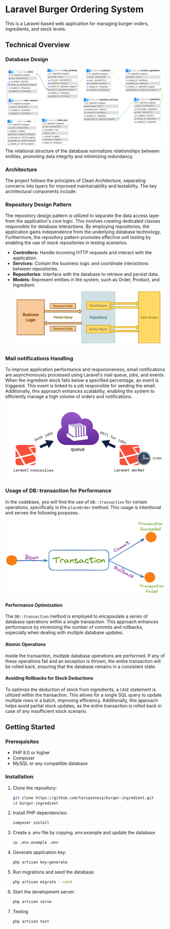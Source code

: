 # Laravel Burger Ordering System

This is a Laravel-based web application for managing burger orders, ingredients, and stock levels.


## Technical Overview

### Database Design 
![Database Diagram](images/db-design.png)
The relational structure of the database normalizes relationships between entities, promoting data integrity and minimizing redundancy.

### Architecture

The project follows the principles of Clean Architecture, separating concerns into layers for improved maintainability and testability. The key architectural components include:


### Repository Design Pattern

The repository design pattern is utilized to separate the data access layer from the application's core logic. This involves creating dedicated classes responsible for database interactions. By employing repositories, the application gains independence from the underlying database technology, Furthermore, the repository pattern promotes effective unit testing by enabling the use of mock repositories in testing scenarios.

- **Controllers:** Handle incoming HTTP requests and interact with the application.
- **Services:** Contain the business logic and coordinate interactions between repositories.
- **Repositories:** Interface with the database to retrieve and persist data.
- **Models:** Represent entities in the system, such as Order, Product, and Ingredient.
![Repository Pattern](images/repositorypattern.png)


### Mail notifications Handling

To improve application performance and responsiveness, email notifications are asynchronously processed using Laravel's mail queue, jobs, and events. When the ingredient stock falls below a specified percentage, an event is triggered. This event is linked to a job responsible for sending the email. Additionally, this approach enhances scalability, enabling the system to efficiently manage a high volume of orders and notifications.
![Queue and Jobs](images/laravel-queues-how-it-works.png)

### Usage of DB::transaction for Performance

In the codebase, you will find the use of `DB::transaction` for certain operations, specifically in the `placeOrder` method. This usage is intentional and serves the following purposes:

![Database Transction](images/db-trans.png)

#### Performance Optimization

The `DB::transaction` method is employed to encapsulate a series of database operations within a single transaction. This approach enhances performance by minimizing the number of commits and rollbacks, especially when dealing with multiple database updates.

#### Atomic Operations

Inside the transaction, multiple database operations are performed. If any of these operations fail and an exception is thrown, the entire transaction will be rolled back, ensuring that the database remains in a consistent state.

#### Avoiding Rollbacks for Stock Deductions

To optimize the deduction of stock from ingredients, a `CASE` statement is utilized within the transaction. This allows for a single SQL query to update multiple rows in a batch, improving efficiency. Additionally, this approach helps avoid partial stock updates, as the entire transaction is rolled back in case of any insufficient stock scenario.


## Getting Started

### Prerequisites

- PHP 8.0 or higher
- Composer
- MySQL or any compatible database

### Installation

1. Clone the repository:

   ```bash
   git clone https://github.com/tariqsenosy/burger-ingredient.git
   cd burger-ingredient

2. Install PHP dependencies:
    ```bash
    composer install
3. Create a .env file by copying .env.example and update the database 
    ```bash
    cp .env.example .env
4. Generate application key:
    ```bash
    php artisan key:generate
5. Run migrations and seed the database:
    ```bash
    php artisan migrate --seed
6. Start the development server:
    ```bash
    php artisan serve
7. Testing
    ```bash
    php artisan test